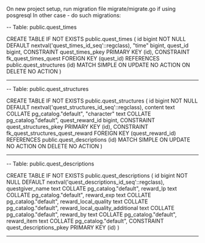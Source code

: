 On new project setup, run migration file migrate/migrate.go if using posgresql
In other case - do such migrations:

-- Table: public.quest_times


CREATE TABLE IF NOT EXISTS public.quest_times
(
    id bigint NOT NULL DEFAULT nextval('quest_times_id_seq'::regclass),
    "time" bigint,
    quest_id bigint,
    CONSTRAINT quest_times_pkey PRIMARY KEY (id),
    CONSTRAINT fk_quest_times_quest FOREIGN KEY (quest_id)
        REFERENCES public.quest_structures (id) MATCH SIMPLE
        ON UPDATE NO ACTION
        ON DELETE NO ACTION
)

----------------------------------

-- Table: public.quest_structures

CREATE TABLE IF NOT EXISTS public.quest_structures
(
    id bigint NOT NULL DEFAULT nextval('quest_structures_id_seq'::regclass),
    content text COLLATE pg_catalog."default",
    "character" text COLLATE pg_catalog."default",
    quest_reward_id bigint,
    CONSTRAINT quest_structures_pkey PRIMARY KEY (id),
    CONSTRAINT fk_quest_structures_quest_reward FOREIGN KEY (quest_reward_id)
        REFERENCES public.quest_descriptions (id) MATCH SIMPLE
        ON UPDATE NO ACTION
        ON DELETE NO ACTION
)

-----------------------------------
-- Table: public.quest_descriptions

CREATE TABLE IF NOT EXISTS public.quest_descriptions
(
    id bigint NOT NULL DEFAULT nextval('quest_descriptions_id_seq'::regclass),
    questgiver_name text COLLATE pg_catalog."default",
    reward_lp text COLLATE pg_catalog."default",
    reward_exp text COLLATE pg_catalog."default",
    reward_local_quality text COLLATE pg_catalog."default",
    reward_local_quality_additional text COLLATE pg_catalog."default",
    reward_by text COLLATE pg_catalog."default",
    reward_item text COLLATE pg_catalog."default",
    CONSTRAINT quest_descriptions_pkey PRIMARY KEY (id)
)

-----------------------------------